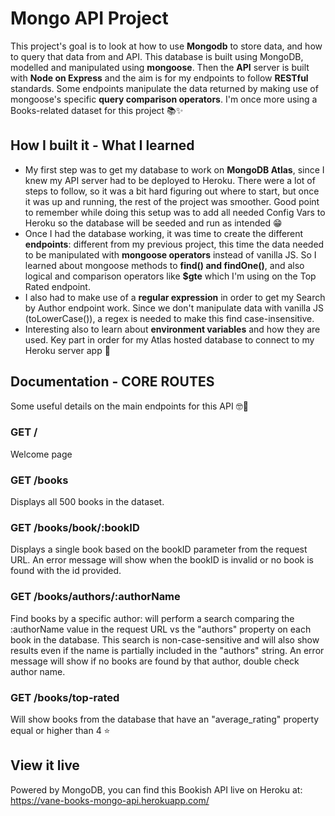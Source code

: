 # Mongo API Project

This project's goal is to look at how to use **Mongodb** to store data, and how to query that data from and API. This database is built using MongoDB, modelled and manipulated using **mongoose**. Then the **API** server is built with **Node on Express** and the aim is for my endpoints to follow **RESTful** standards. Some endpoints manipulate the data returned by making use of mongoose's specific **query comparison operators**. I'm once more using a Books-related dataset for this project 📚✨

## How I built it - What I learned

- My first step was to get my database to work on **MongoDB Atlas**, since I knew my API server had to be deployed to Heroku. There were a lot of steps to follow, so it was a bit hard figuring out where to start, but once it was up and running, the rest of the project was smoother. Good point to remember while doing this setup was to add all needed Config Vars to Heroku so the database will be seeded and run as intended 😁
- Once I had the database working, it was time to create the different **endpoints**: different from my previous project, this time the data needed to be manipulated with **mongoose operators** instead of vanilla JS. So I learned about mongoose methods to **find() and findOne()**, and also logical and comparison operators like **$gte** which I'm using on the Top Rated endpoint.
- I also had to make use of a **regular expression** in order to get my Search by Author endpoint work. Since we don't manipulate data with vanilla JS (toLowerCase()), a regex is needed to make this find case-insensitive.
- Interesting also to learn about **environment variables** and how they are used. Key part in order for my Atlas hosted database to connect to my Heroku server app 💪

## Documentation - CORE ROUTES

Some useful details on the main endpoints for this API 🤓📕
### GET /
Welcome page
### GET /books
Displays all 500 books in the dataset.
### GET /books/book/:bookID
Displays a single book based on the bookID parameter from the request URL.
An error message will show when the bookID is invalid or no book is found with the id provided.
### GET /books/authors/:authorName
Find books by a specific author: will perform a search comparing the :authorName value in the request URL vs the "authors" property on each book in the database.
This search is non-case-sensitive and will also show results even if the name is partially included in the "authors" string.
An error message will show if no books are found by that author, double check author name.
### GET /books/top-rated
Will show books from the database that have an "average_rating" property equal or higher than 4 ⭐

## View it live

Powered by MongoDB, you can find this Bookish API live on Heroku at: https://vane-books-mongo-api.herokuapp.com/
